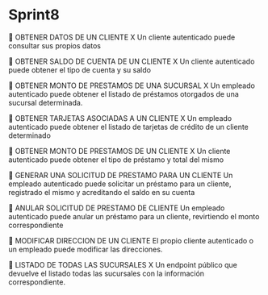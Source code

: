 # Sprint8

 OBTENER DATOS DE UN CLIENTE X
Un cliente autenticado puede consultar sus propios datos

 OBTENER SALDO DE CUENTA DE UN CLIENTE X
Un cliente autenticado puede obtener el tipo de cuenta y su saldo

 OBTENER MONTO DE PRESTAMOS DE UNA SUCURSAL X
Un empleado autenticado puede obtener el listado de préstamos otorgados de
una sucursal determinada.

 OBTENER TARJETAS ASOCIADAS A UN CLIENTE X
Un empleado autenticado puede obtener el listado de tarjetas de crédito de un
cliente determinado

 OBTENER MONTO DE PRESTAMOS DE UN CLIENTE X
Un cliente autenticado puede obtener el tipo de préstamo y total del mismo

 GENERAR UNA SOLICITUD DE PRESTAMO PARA UN CLIENTE
Un empleado autenticado puede solicitar un préstamo para un cliente, registrado
el mismo y acreditando el saldo en su cuenta

 ANULAR SOLICITUD DE PRESTAMO DE CLIENTE
Un empleado autenticado puede anular un préstamo para un cliente, revirtiendo
el monto correspondiente

 MODIFICAR DIRECCION DE UN CLIENTE
El propio cliente autenticado o un empleado puede modificar las direcciones.

 LISTADO DE TODAS LAS SUCURSALES X
Un endpoint público que devuelve el listado todas las sucursales con la
información correspondiente.
